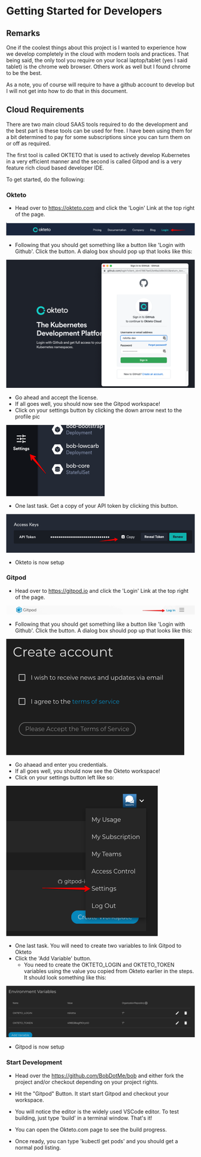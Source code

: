 # Getting Started for Developers

## Remarks
One if the coolest things about this project is I wanted to experience how we develop completely in the cloud with modern tools and practices.  That being said, the only tool you require on your local laptop/tablet (yes I said tablet) is the chrome web browser.  Others work as well but I found chrome to be the best.

As a note, you of course will require to have a github account to develop but I will not get into how to do that in this document.

## Cloud Requirements
There are two main cloud SAAS tools required to do the development and the best part is these tools can be used for free.  I have been using them for a bit determined to pay for some subscriptions since you can turn them on or off as required.

The first tool is called OKTETO that is used to actively develop Kubernetes in a very efficient manner and the second is called Gitpod and is a very feature rich cloud based developer IDE.

To get started, do the following:
### Okteto

* Head over to https://okteto.com and click the 'Login' Link at the top right of the page.

![Image of Okteto](./okteto_login.png)
* Following that you should get something like a button like 'Login with Github'.  Click the button.  A dialog box should pop up that looks like this:


![Image of Okteto](./okteto_link_github.png)

* Go ahead and accept the license.
* If all goes well, you should now see the Gitpod workspace!
* Click on your settings button by clicking the down arrow next to the profile pic

![Image of Okteto](./okteto_settings.png)

* One last task.  Get a copy of your API token by clicking this button.

![Image of Okteto](./okteto_token.png)

* Okteto is now setup

### Gitpod
* Head over to https://gitpod.io  and click the 'Login' Link at the top right of the page.

![Image of Gitpod](./gitpod_login.png)
* Following that you should get something like a button like 'Login with Github'.  Click the button.  A dialog box should pop up that looks like this:


![Image of Gitpod](./gitpod_license.png)

* Go ahaead and enter you credentials.
* If all goes well, you should now see the Okteto workspace!
* Click on your settings button left like so:

![Image of Gitpod](./gitpod_settings.png)

* One last task.  You will need to create two variables to link Gitpod to Okteto
* Click the 'Add Variable' button.
  * You need to create the OKTETO_LOGIN and OKTETO_TOKEN variables using the value you copied from Okteto earlier in the steps.  It should look something like this:

![Image of Okteto](./gitpod_token.png)

* Gitpod is now setup

### Start Development

* Head over the https://github.com/BobDotMe/bob and either fork the project and/or checkout depending on your project rights.
* Hit the "Gitpod" Button.  It start start Gitpod and checkout your workspace.

* You will notice the editor is the widely used VSCode editor.  To test building, just type 'build' in a terminal window.  That's it!

* You can open the Okteto.com page to see the build progress. 
* Once ready, you can type 'kubectl get pods' and you should get a normal pod listing.







